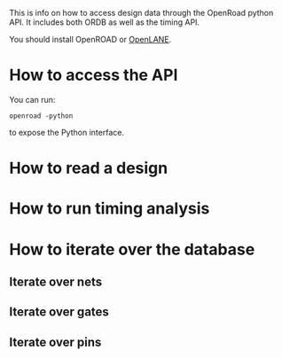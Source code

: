 This is info on how to access design data through the OpenRoad python API. It includes both ORDB as well as the timing API.

You should install OpenROAD or [OpenLANE](installation.md).

# How to access the API

You can run:
```
openroad -python
```
to expose the Python interface.


# How to read a design

# How to run timing analysis

# How to iterate over the database

## Iterate over nets
## Iterate over gates
## Iterate over pins
